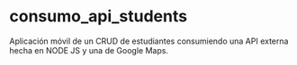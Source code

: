 # consumo_api_students
Aplicación móvil de un CRUD de estudiantes consumiendo una API externa hecha en NODE JS y una de Google Maps.
